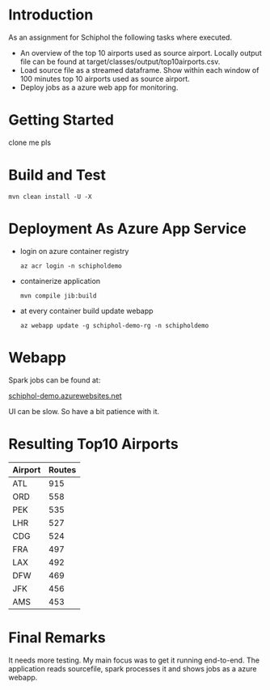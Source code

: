 # Introduction 
As an assignment for Schiphol the following tasks where executed. 

- An overview of the top 10 airports used as source airport. Locally output file can be found at target/classes/output/top10airports.csv.
- Load source file as a streamed dataframe. Show within each window of 100 minutes top 10 airports used as source airport.
- Deploy jobs as a azure web app for monitoring.

# Getting Started
clone me pls

# Build and Test
`mvn clean install -U -X`

# Deployment As Azure App Service

- login on azure container registry

  `az acr login -n schipholdemo`

- containerize application

   `mvn compile jib:build`
    
- at every container build update webapp

  `az webapp update -g schiphol-demo-rg -n schipholdemo`
 

# Webapp 

Spark jobs can be found at:

[schiphol-demo.azurewebsites.net](http://schiphol-demo.azurewebsites.net/stages/)

UI can be slow. So have a bit patience with it.
 
 # Resulting Top10 Airports    
 
 
 <div class="foo">
 
 Airport | Routes
 ------ | -----
 ATL     | 915 
 ORD     | 558 
 PEK     | 535  
 LHR     | 527  
 CDG     | 524  
 FRA     | 497  
 LAX     | 492  </div>
 DFW     | 469  
 JFK     | 456  
 AMS     | 453 
 
 # Final Remarks
 
 It needs more testing. My main focus was to get it running end-to-end. 
 The application reads sourcefile, spark processes it and shows jobs as a azure webapp.
 
 